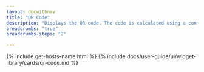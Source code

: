 ```yaml
---
layout: docwithnav
title: "QR Code"
description: "Displays the QR code. The code is calculated using a configured pattern or function based on the values of the selected entity attributes or the latest telemetry data."
breadcrumbs: "true"
breadcrumbs-steps: "2"

---
```

{% include get-hosts-name.html %}
{% include docs/user-guide/ui/widget-library/cards/qr-code.md %}

